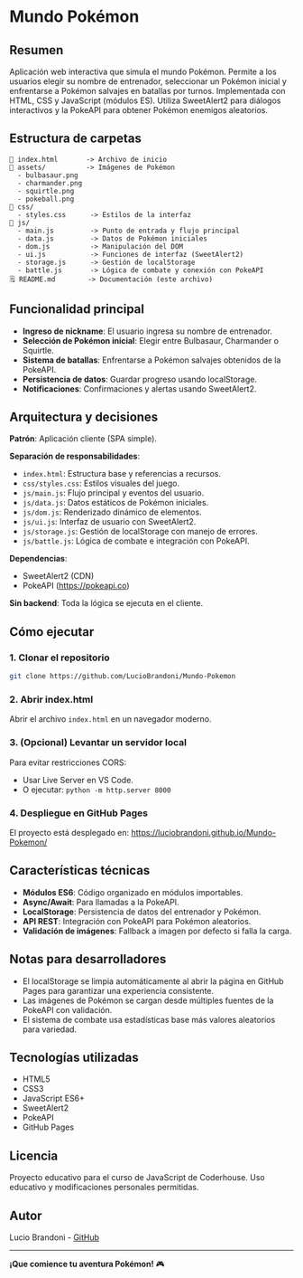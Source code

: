 # Mundo Pokémon
## Resumen
Aplicación web interactiva que simula el mundo Pokémon. Permite a los usuarios elegir su nombre de entrenador, seleccionar un Pokémon inicial y enfrentarse a Pokémon salvajes en batallas por turnos.
Implementada con HTML, CSS y JavaScript (módulos ES). Utiliza SweetAlert2 para diálogos interactivos y la PokeAPI para obtener Pokémon enemigos aleatorios.

## Estructura de carpetas
```
📁 index.html       -> Archivo de inicio
📁 assets/          -> Imágenes de Pokémon
  - bulbasaur.png
  - charmander.png
  - squirtle.png
  - pokeball.png
📁 css/
  - styles.css      -> Estilos de la interfaz
📁 js/
  - main.js         -> Punto de entrada y flujo principal
  - data.js         -> Datos de Pokémon iniciales
  - dom.js          -> Manipulación del DOM
  - ui.js           -> Funciones de interfaz (SweetAlert2)
  - storage.js      -> Gestión de localStorage
  - battle.js       -> Lógica de combate y conexión con PokeAPI
🗒️ README.md        -> Documentación (este archivo)
```

## Funcionalidad principal
- **Ingreso de nickname**: El usuario ingresa su nombre de entrenador.
- **Selección de Pokémon inicial**: Elegir entre Bulbasaur, Charmander o Squirtle.
- **Sistema de batallas**: Enfrentarse a Pokémon salvajes obtenidos de la PokeAPI.
- **Persistencia de datos**: Guardar progreso usando localStorage.
- **Notificaciones**: Confirmaciones y alertas usando SweetAlert2.

## Arquitectura y decisiones
**Patrón**: Aplicación cliente (SPA simple).

**Separación de responsabilidades**:
- `index.html`: Estructura base y referencias a recursos.
- `css/styles.css`: Estilos visuales del juego.
- `js/main.js`: Flujo principal y eventos del usuario.
- `js/data.js`: Datos estáticos de Pokémon iniciales.
- `js/dom.js`: Renderizado dinámico de elementos.
- `js/ui.js`: Interfaz de usuario con SweetAlert2.
- `js/storage.js`: Gestión de localStorage con manejo de errores.
- `js/battle.js`: Lógica de combate e integración con PokeAPI.

**Dependencias**: 
- SweetAlert2 (CDN)
- PokeAPI (https://pokeapi.co)

**Sin backend**: Toda la lógica se ejecuta en el cliente.

## Cómo ejecutar

### 1. Clonar el repositorio
```bash
git clone https://github.com/LucioBrandoni/Mundo-Pokemon
```

### 2. Abrir index.html
Abrir el archivo `index.html` en un navegador moderno.

### 3. (Opcional) Levantar un servidor local
Para evitar restricciones CORS:
- Usar Live Server en VS Code.
- O ejecutar: `python -m http.server 8000`

### 4. Despliegue en GitHub Pages
El proyecto está desplegado en: https://luciobrandoni.github.io/Mundo-Pokemon/

## Características técnicas
- **Módulos ES6**: Código organizado en módulos importables.
- **Async/Await**: Para llamadas a la PokeAPI.
- **LocalStorage**: Persistencia de datos del entrenador y Pokémon.
- **API REST**: Integración con PokeAPI para Pokémon aleatorios.
- **Validación de imágenes**: Fallback a imagen por defecto si falla la carga.

## Notas para desarrolladores
- El localStorage se limpia automáticamente al abrir la página en GitHub Pages para garantizar una experiencia consistente.
- Las imágenes de Pokémon se cargan desde múltiples fuentes de la PokeAPI con validación.
- El sistema de combate usa estadísticas base más valores aleatorios para variedad.

## Tecnologías utilizadas
- HTML5
- CSS3
- JavaScript ES6+
- SweetAlert2
- PokeAPI
- GitHub Pages

## Licencia
Proyecto educativo para el curso de JavaScript de Coderhouse.
Uso educativo y modificaciones personales permitidas.

## Autor
Lucio Brandoni - [GitHub](https://github.com/LucioBrandoni)

---
**¡Que comience tu aventura Pokémon!** 🎮
